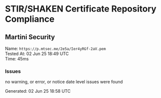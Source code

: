 # STIR/SHAKEN Certificate Repository Compliance

## Martini Security

Name: `https://p.mtsec.me/2e5a/Ier4yRGf-2aV.pem`\
Tested At: 02 Jun 25 18:49 UTC\
Time: 45ms

### Issues

no warning, or error, or notice date level issues were found

Generated: 02 Jun 25 18:58 UTC